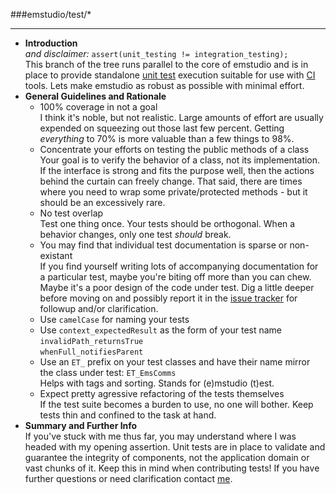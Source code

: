###emstudio/test/*

---------
- __Introduction__<br>
  *and disclaimer:* `assert(unit_testing != integration_testing);`<br>
  This branch of the tree runs parallel to the core of emstudio and is in place to provide standalone [unit test](https://en.wikipedia.org/wiki/Unit_test) execution suitable for use with [CI](https://en.wikipedia.org/wiki/Continuous_integration#Principles) tools. Lets make emstudio as robust as possible with minimal effort.
- __General Guidelines and Rationale__<br>
  - 100% coverage in not a goal<br>
    I think it's noble, but not realistic. Large amounts of effort are usually expended on squeezing out those last few percent. Getting *everything* to 70% is more valuable than a few things to 98%.
  - Concentrate your efforts on testing the public methods of a class<br>
    Your goal is to verify the behavior of a class, not its implementation. If the interface is strong and fits the purpose well, then the actions behind the curtain can freely change. That said, there are times where you need to wrap some private/protected methods - but it should be an excessively rare.
  - No test overlap<br>
    Test one thing once. Your tests should be orthogonal. When a behavior changes, only one test *should* break.
  - You may find that individual test documentation is sparse or non-existant<br>
    If you find yourself writing lots of accompanying documentation for a particular test, maybe you're biting off more than you can chew. Maybe it's a poor design of the code under test. Dig a little deeper before moving on and possibly report it in the [issue tracker](http://issues.freeems.org/my_view_page.php) for followup and/or clarification.
  - Use `camelCase` for naming your tests<br>
  - Use `context_expectedResult` as the form of your test name<br>
    `invalidPath_returnsTrue`<br>
    `whenFull_notifiesParent`
  - Use an `ET_` prefix on your test classes and have their name mirror the class under test: `ET_EmsComms`<br>
    Helps with tags and sorting. Stands for (e)mstudio (t)est.
  - Expect pretty agressive refactoring of the tests themselves<br>
    If the test suite becomes a burden to use, no one will bother. Keep tests thin and confined to the task at hand.
- __Summary and Further Info__<br>
  If you've stuck with me thus far, you may understand where I was headed with my opening assertion. Unit tests are in place to validate and guarantee the integrity of components, not the application domain or vast chunks of it. Keep this in mind when contributing tests! If you have further questions or need clarification contact [me](mailto:sstasiak@gmail.com).
